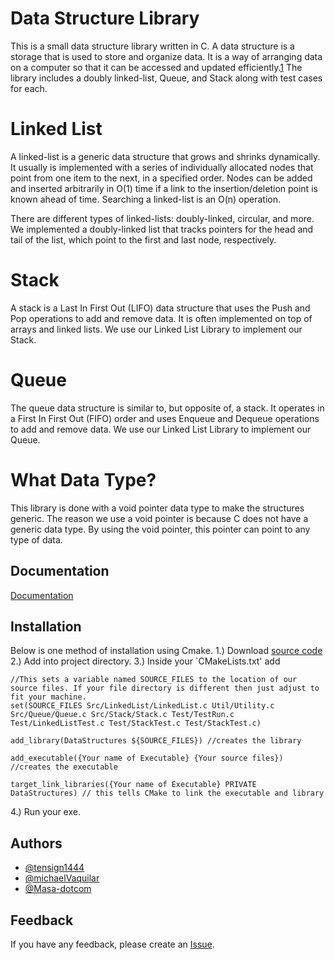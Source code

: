 
# Data Structure Library

This is a small data structure library written in C. A data structure is a storage that is used to store and organize data. It is a way of arranging data on a computer so that it can be accessed and updated efficiently.[1](https://www.geeksforgeeks.org/data-structures/) The library includes a doubly linked-list, Queue, and Stack along with test cases for each.

# Linked List
A linked-list is a generic data structure that grows and shrinks dynamically. It usually is implemented with a series of individually allocated nodes that point from one item to the next, in a specified order. Nodes can be added and inserted arbitrarily in O(1) time if a link to the insertion/deletion point is known ahead of time. Searching a linked-list is an O(n) operation.

There are different types of linked-lists: doubly-linked, circular, and more. We implemented a doubly-linked list that tracks pointers for the head and tail of the list, which point to the first and last node, respectively.

# Stack
A stack is a Last In First Out (LIFO) data structure that uses the Push and Pop operations to add and remove data. It is often implemented on top of arrays and linked lists. We use our Linked List Library to implement our Stack. 

# Queue
The queue data structure is similar to, but opposite of, a stack. It operates in a First In First Out (FIFO) order and uses Enqueue and Dequeue operations to add and remove data. We use our Linked List Library to implement our Queue.

# What Data Type?
This library is done with a void pointer data type to make the structures generic. The reason we use a void pointer is because C does not have a generic data type. By using the void pointer, this pointer can point to any type of data.
## Documentation

[Documentation](https://github.com/tensign1444/CDataStructures/blob/master/Documentation/DataStructuresDocumentation.pdf)


## Installation
Below is one method of installation using Cmake.
1.) Download [source code](https://github.com/tensign1444/CDataStructures/releases/tag/1.0.0)
2.) Add into project directory.
3.) Inside your `CMakeLists.txt' add 
```
//This sets a variable named SOURCE_FILES to the location of our source files. If your file directory is different then just adjust to fit your machine.
set(SOURCE_FILES Src/LinkedList/LinkedList.c Util/Utility.c Src/Queue/Queue.c Src/Stack/Stack.c Test/TestRun.c Test/LinkedListTest.c Test/StackTest.c Test/StackTest.c)

add_library(DataStructures ${SOURCE_FILES}) //creates the library

add_executable({Your name of Executable} {Your source files}) //creates the executable

target_link_libraries({Your name of Executable} PRIVATE DataStructures) // this tells CMake to link the executable and library
```
4.) Run your exe.
    
## Authors

- [@tensign1444](https://github.com/tensign1444)
- [@michaelVaquilar](https://github.com/michaelVaquilar)
- [@Masa-dotcom](https://github.com/Masa-dotcom)


## Feedback

If you have any feedback, please create an [Issue](https://github.com/tensign1444/CDataStructures/issues).

